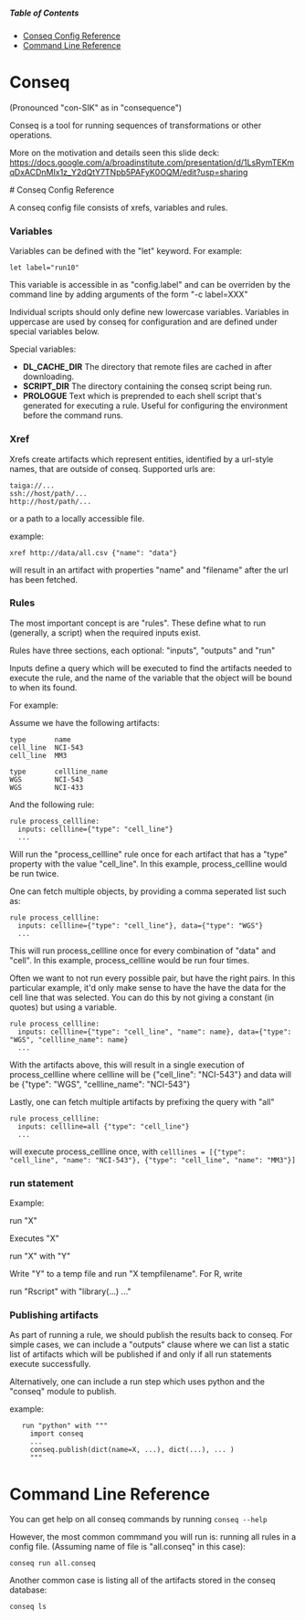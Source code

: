 ##### Table of Contents  
* [Conseq Config Reference](#conseq-config-reference)
* [Command Line Reference](#command-line-reference)

# Conseq 
(Pronounced "con-SIK" as in "consequence")

Conseq is a tool for running sequences of transformations or other operations.

More on the motivation and details seen this slide deck: https://docs.google.com/a/broadinstitute.com/presentation/d/1LsRymTEKmqDxACDnMIx1z_Y2dQtY7TNpb5PAFyK0OQM/edit?usp=sharing

<a name="conseq-config-reference"/>
# Conseq Config Reference

A conseq config file consists of xrefs, variables and rules.  

### Variables

Variables can be defined with the "let" keyword.  For example:

```
let label="run10"
```

This variable is accessible in as "config.label" and can be overriden by the command line by adding arguments of the form "-c label=XXX"

Individual scripts should only define new lowercase variables.  Variables in uppercase are used by conseq for configuration and are defined under special variables below. 

Special variables:

* **DL_CACHE_DIR** The directory that remote files are cached in after downloading.
* **SCRIPT_DIR** The directory containing the conseq script being run.
* **PROLOGUE** Text which is preprended to each shell script that's generated for executing a rule.  Useful for configuring the environment before the command runs.

### Xref

Xrefs create artifacts which represent entities, identified by a url-style names, that are outside of conseq.  Supported urls are:

```
taiga://...
ssh://host/path/...
http://host/path/...
```
or a path to a locally accessible file.

example:
```
xref http://data/all.csv {"name": "data"}
```
will result in an artifact with properties "name" and "filename" after the url has been fetched.

### Rules

The most important concept is are "rules".  These define what to run (generally, a script) when the required inputs exist.  

Rules have three sections, each optional: "inputs", "outputs" and "run"

Inputs define a query which will be executed to find the artifacts needed to execute the rule, and the name of the variable that the object will be bound to when its found.

For example:

Assume we have the following artifacts:

```
type       name
cell_line  NCI-543
cell_line  MM3

type       cellline_name
WGS        NCI-543
WGS        NCI-433
```
And the following rule:

```
rule process_cellline:
  inputs: cellline={"type": "cell_line"}
  ...
```
Will run the "process_cellline" rule once for each artifact that has a "type" property with the value "cell_line".   In this example, process_cellline would be run twice.

One can fetch multiple objects, by providing a comma seperated list such as:

```
rule process_cellline:
  inputs: cellline={"type": "cell_line"}, data={"type": "WGS"}
  ...
```

This will run process_cellline once for every combination of "data" and "cell".   In this example, process_cellline would be run four times.

Often we want to not run every possible pair, but have the right pairs.  In this particular example, it'd only make sense to have the have the data for the cell line that was selected.  You can do this by not giving a constant (in quotes) but using a variable.

```
rule process_cellline:
  inputs: cellline={"type": "cell_line", "name": name}, data={"type": "WGS", "cellline_name": name}
  ...
```

With the artifacts above, this will result in a single execution of process_cellline where cellline will be {"cell_line": "NCI-543"} and data will be {"type": "WGS", "cellline_name": "NCI-543"}

Lastly, one can fetch multiple artifacts by prefixing the query with "all" 

```
rule process_cellline:
  inputs: cellline=all {"type": "cell_line"}
  ...
```

will execute process_cellline once, with `celllines = [{"type": "cell_line", "name": "NCI-543"}, {"type": "cell_line", "name": "MM3"}]`

### run statement

Example:

run "X"

Executes "X"

run "X" with "Y"

Write "Y" to a temp file and run "X tempfilename".   For R, write

run "Rscript" with "library(...) ..."

### Publishing artifacts

As part of running a rule, we should publish the results back to conseq.   For simple cases, we can include a "outputs" clause where we can list a static list of artifacts which will be published if and only if all run statements execute successfully.

Alternatively, one can include a run step which uses python and the "conseq" module to publish.

example:

```
   run "python" with """
     import conseq
     ...
     conseq.publish(dict(name=X, ...), dict(...), ... )
     """
```

<a name="conseq-command-line-reference"/>

# Command Line Reference

You can get help on all conseq commands by running `conseq --help`

However, the most common commmand you will run is: running all rules in a config file. (Assuming name of file is "all.conseq" in this case):
```
conseq run all.conseq
```

Another common case is listing all of the artifacts stored in the conseq database:
```
conseq ls
```

